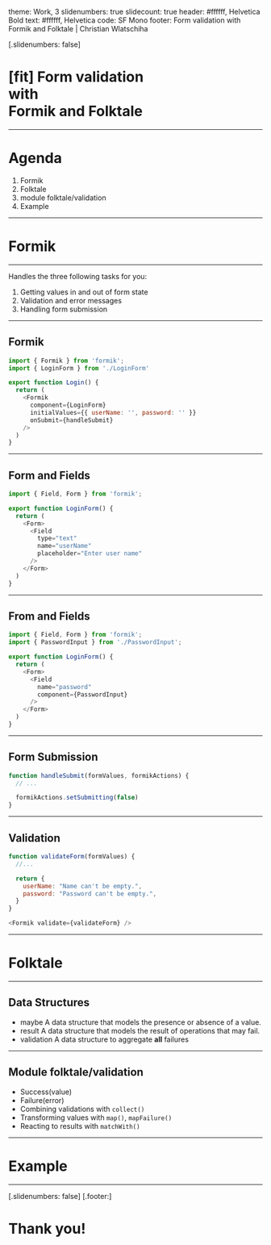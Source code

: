 theme: Work, 3
slidenumbers: true
slidecount: true
header: #ffffff, Helvetica Bold
text: #ffffff, Helvetica
code: SF Mono
footer: Form validation with Formik and Folktale | Christian Wlatschiha

[.slidenumbers: false]
# [fit] Form validation<br>with<br>Formik and Folktale

---

# Agenda

1. Formik
1. Folktale
1. module folktale/validation
1. Example

---

# Formik

---

Handles the three following tasks for you:

1. Getting values in and out of form state
1. Validation and error messages
1. Handling form submission

---

## Formik

```javascript
import { Formik } from 'formik';
import { LoginForm } from './LoginForm'

export function Login() {
  return (
    <Formik
      component={LoginForm}
      initialValues={{ userName: '', password: '' }}
      onSubmit={handleSubmit}
    />
  )
}
```

---

## Form and Fields

```javascript
import { Field, Form } from 'formik';

export function LoginForm() {
  return (
    <Form>
      <Field
        type="text"
        name="userName"
        placeholder="Enter user name"
      />
    </Form>
  )
}
```

---

## From and Fields

```javascript
import { Field, Form } from 'formik';
import { PasswordInput } from './PasswordInput';

export function LoginForm() {
  return (
    <Form>
      <Field
        name="password"
        component={PasswordInput}
      />
    </Form>
  )
}
```

---

## Form Submission

```javascript
function handleSubmit(formValues, formikActions) {
  // ...

  formikActions.setSubmitting(false)
}
```

---

## Validation

```javascript
function validateForm(formValues) {
  //...

  return {
    userName: "Name can't be empty.",
    password: "Password can't be empty.",  
  }
}

<Formik validate={validateForm} />
```

---

# Folktale


---

## Data Structures

- maybe
    A data structure that models the presence or absence of a value.
- result
    A data structure that models the result of operations that may fail.
- validation
    A data structure to aggregate **all** failures

---

## Module folktale/validation

- Success(value)
- Failure(error)
- Combining validations with `collect()`
- Transforming values with `map()`, `mapFailure()`
- Reacting to results with `matchWith()`

---

# Example

---

[.slidenumbers: false]
[.footer:]
# Thank you!
